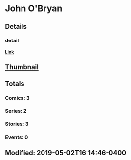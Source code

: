 # John   O'Bryan 
## Details
### detail
#### [Link](http://marvel.com/comics/creators/13684/john_obryan?utm_campaign=apiRef&utm_source=225578a89fc76f3d20fbffda5d17a88d)
## [Thumbnail](http://i.annihil.us/u/prod/marvel/i/mg/b/40/image_not_available.jpg)
## Totals
### Comics: 3
### Series: 2
### Stories: 3
### Events: 0
## Modified: 2019-05-02T16:14:46-0400